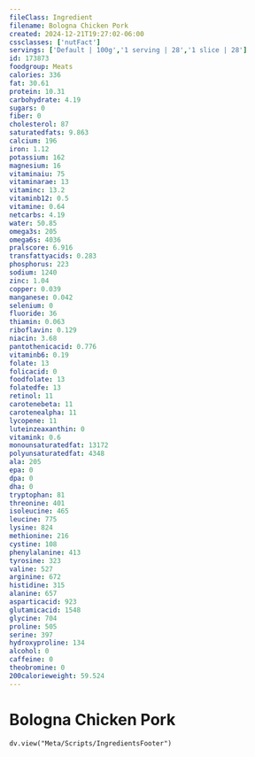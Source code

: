 ```yaml
---
fileClass: Ingredient
filename: Bologna Chicken Pork
created: 2024-12-21T19:27:02-06:00
cssclasses: ['nutFact']
servings: ['Default | 100g','1 serving | 28','1 slice | 28']
id: 173873
foodgroup: Meats
calories: 336
fat: 30.61
protein: 10.31
carbohydrate: 4.19
sugars: 0
fiber: 0
cholesterol: 87
saturatedfats: 9.863
calcium: 196
iron: 1.12
potassium: 162
magnesium: 16
vitaminaiu: 75
vitaminarae: 13
vitaminc: 13.2
vitaminb12: 0.5
vitamine: 0.64
netcarbs: 4.19
water: 50.85
omega3s: 205
omega6s: 4036
pralscore: 6.916
transfattyacids: 0.283
phosphorus: 223
sodium: 1240
zinc: 1.04
copper: 0.039
manganese: 0.042
selenium: 0
fluoride: 36
thiamin: 0.063
riboflavin: 0.129
niacin: 3.68
pantothenicacid: 0.776
vitaminb6: 0.19
folate: 13
folicacid: 0
foodfolate: 13
folatedfe: 13
retinol: 11
carotenebeta: 11
carotenealpha: 11
lycopene: 11
luteinzeaxanthin: 0
vitamink: 0.6
monounsaturatedfat: 13172
polyunsaturatedfat: 4348
ala: 205
epa: 0
dpa: 0
dha: 0
tryptophan: 81
threonine: 401
isoleucine: 465
leucine: 775
lysine: 824
methionine: 216
cystine: 108
phenylalanine: 413
tyrosine: 323
valine: 527
arginine: 672
histidine: 315
alanine: 657
asparticacid: 923
glutamicacid: 1548
glycine: 704
proline: 505
serine: 397
hydroxyproline: 134
alcohol: 0
caffeine: 0
theobromine: 0
200calorieweight: 59.524
---
```


# Bologna Chicken Pork

```dataviewjs
dv.view("Meta/Scripts/IngredientsFooter")
```